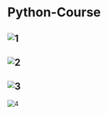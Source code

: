 # Python-Course

![1](https://github.com/Mohamed-Hatem-1/Python-Course/assets/123755796/e9a69193-45e1-4038-8b62-3e4db920f924)
---
![2](https://github.com/Mohamed-Hatem-1/Python-Course/assets/123755796/06715f40-ee40-4d68-90b1-338f32bcd250)
---
![3](https://github.com/Mohamed-Hatem-1/Python-Course/assets/123755796/22d44f69-455f-48a6-a590-4027338c566c)
---
![4](https://github.com/Mohamed-Hatem-1/Python-Course/assets/123755796/d87c476d-f363-4ec0-821b-4a0aee60cb4c)
